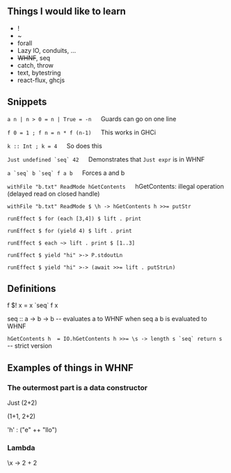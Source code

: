## Things I would like to learn
* !
* ~
* forall
* Lazy IO, conduits, ...
* ~~WHNF~~, seq
* catch, throw
* text, bytestring
* react-flux, ghcjs

## Snippets

`a n | n > 0 = n | True = -n`   &emsp;  Guards can go on one line

`f 0 = 1 ; f n = n * f (n-1)`    &emsp;  This works in GHCi

`k :: Int ; k = 4`   &emsp;  So does this

``Just undefined `seq` 42``   &emsp; Demonstrates that `Just expr` is in WHNF

``a `seq` b `seq` f a b``   &emsp;  Forces a and b

`withFile "b.txt" ReadMode hGetContents`   &emsp;  hGetContents: illegal operation (delayed read on closed handle)

`withFile "b.txt" ReadMode $ \h -> hGetContents h >>= putStr`

`runEffect $ for (each [3,4]) $ lift . print`

`runEffect $ for (yield 4) $ lift . print`

`runEffect $ each ~> lift . print $ [1..3]`

`runEffect $ yield "hi" >-> P.stdoutLn`

`runEffect $ yield "hi" >-> (await >>= lift . putStrLn)`

## Definitions

f $! x = x \`seq\` f x

seq :: a -> b -> b   -- evaluates a to WHNF when seq a b is evaluated to WHNF

``hGetContents h  = IO.hGetContents h >>= \s -> length s `seq` return s``  -- strict version


## Examples of things in WHNF

### The outermost part is a data constructor

Just (2+2)

(1+1, 2+2)

'h' : ("e" ++ "llo")

### Lambda
\\x -> 2 + 2

